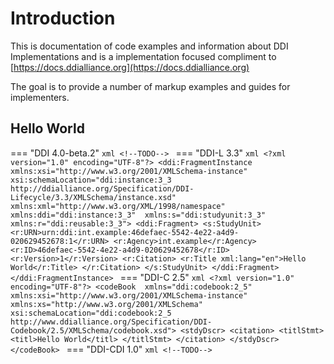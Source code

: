 # Introduction

This is documentation of code examples and information about DDI Implementations and is a implementation focused compliment to [https://docs.ddialliance.org](https://docs.ddialliance.org)

The goal is to provide a number of markup examples and guides for implementers.

## Hello World

=== "DDI 4.0-beta.2"
    ```xml
    <!--TODO-->
    ```
=== "DDI-L 3.3"
    ```xml
    <?xml version="1.0" encoding="UTF-8"?>
    <ddi:FragmentInstance 
        xmlns:xsi="http://www.w3.org/2001/XMLSchema-instance" xsi:schemaLocation="ddi:instance:3_3 http://ddialliance.org/Specification/DDI-Lifecycle/3.3/XMLSchema/instance.xsd"
        xmlns:xml="http://www.w3.org/XML/1998/namespace"
        xmlns:ddi="ddi:instance:3_3" 
        xmlns:s="ddi:studyunit:3_3" 
        xmlns:r="ddi:reusable:3_3">
        <ddi:Fragment>
            <s:StudyUnit>
                <r:URN>urn:ddi:int.example:46defaec-5542-4e22-a4d9-020629452678:1</r:URN>
                <r:Agency>int.example</r:Agency>
                <r:ID>46defaec-5542-4e22-a4d9-020629452678</r:ID>
                <r:Version>1</r:Version>
                <r:Citation>
                    <r:Title xml:lang="en">Hello World</r:Title>
                </r:Citation>
            </s:StudyUnit>
        </ddi:Fragment>
    </ddi:FragmentInstance>
    ```
=== "DDI-C 2.5"
    ```xml
    <?xml version="1.0" encoding="UTF-8"?>
    <codeBook 
        xmlns="ddi:codebook:2_5" 
        xmlns:xsi="http://www.w3.org/2001/XMLSchema-instance"
        xmlns:xs="http://www.w3.org/2001/XMLSchema"
        xsi:schemaLocation="ddi:codebook:2_5 http://www.ddialliance.org/Specification/DDI-Codebook/2.5/XMLSchema/codebook.xsd">
        <stdyDscr>
            <citation>
                <titlStmt>
                    <titl>Hello World</titl>
                </titlStmt>
            </citation>
        </stdyDscr>
    </codeBook>
    ```
=== "DDI-CDI 1.0"
    ```xml
    <!--TODO-->
    ```
